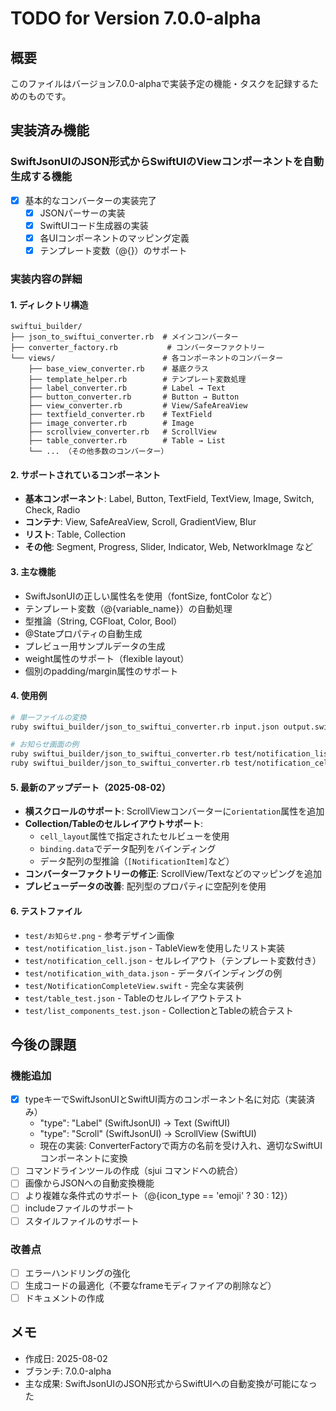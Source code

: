 # TODO for Version 7.0.0-alpha

## 概要
このファイルはバージョン7.0.0-alphaで実装予定の機能・タスクを記録するためのものです。

## 実装済み機能

### SwiftJsonUIのJSON形式からSwiftUIのViewコンポーネントを自動生成する機能
- [x] 基本的なコンバーターの実装完了
  - [x] JSONパーサーの実装
  - [x] SwiftUIコード生成器の実装
  - [x] 各UIコンポーネントのマッピング定義
  - [x] テンプレート変数（@{}）のサポート

### 実装内容の詳細

#### 1. ディレクトリ構造
```
swiftui_builder/
├── json_to_swiftui_converter.rb  # メインコンバーター
├── converter_factory.rb           # コンバーターファクトリー
└── views/                        # 各コンポーネントのコンバーター
    ├── base_view_converter.rb    # 基底クラス
    ├── template_helper.rb        # テンプレート変数処理
    ├── label_converter.rb        # Label → Text
    ├── button_converter.rb       # Button → Button
    ├── view_converter.rb         # View/SafeAreaView
    ├── textfield_converter.rb    # TextField
    ├── image_converter.rb        # Image
    ├── scrollview_converter.rb   # ScrollView
    ├── table_converter.rb        # Table → List
    └── ... （その他多数のコンバーター）
```

#### 2. サポートされているコンポーネント
- **基本コンポーネント**: Label, Button, TextField, TextView, Image, Switch, Check, Radio
- **コンテナ**: View, SafeAreaView, Scroll, GradientView, Blur
- **リスト**: Table, Collection
- **その他**: Segment, Progress, Slider, Indicator, Web, NetworkImage など

#### 3. 主な機能
- SwiftJsonUIの正しい属性名を使用（fontSize, fontColor など）
- テンプレート変数（@{variable_name}）の自動処理
- 型推論（String, CGFloat, Color, Bool）
- @Stateプロパティの自動生成
- プレビュー用サンプルデータの生成
- weight属性のサポート（flexible layout）
- 個別のpadding/margin属性のサポート

#### 4. 使用例
```bash
# 単一ファイルの変換
ruby swiftui_builder/json_to_swiftui_converter.rb input.json output.swift

# お知らせ画面の例
ruby swiftui_builder/json_to_swiftui_converter.rb test/notification_list.json
ruby swiftui_builder/json_to_swiftui_converter.rb test/notification_cell.json
```

#### 5. 最新のアップデート（2025-08-02）
- **横スクロールのサポート**: ScrollViewコンバーターに`orientation`属性を追加
- **Collection/Tableのセルレイアウトサポート**: 
  - `cell_layout`属性で指定されたセルビューを使用
  - `binding.data`でデータ配列をバインディング
  - データ配列の型推論（`[NotificationItem]`など）
- **コンバーターファクトリーの修正**: ScrollView/Textなどのマッピングを追加
- **プレビューデータの改善**: 配列型のプロパティに空配列を使用

#### 6. テストファイル
- `test/お知らせ.png` - 参考デザイン画像
- `test/notification_list.json` - TableViewを使用したリスト実装
- `test/notification_cell.json` - セルレイアウト（テンプレート変数付き）
- `test/notification_with_data.json` - データバインディングの例
- `test/NotificationCompleteView.swift` - 完全な実装例
- `test/table_test.json` - Tableのセルレイアウトテスト
- `test/list_components_test.json` - CollectionとTableの統合テスト

## 今後の課題

### 機能追加
- [x] typeキーでSwiftJsonUIとSwiftUI両方のコンポーネント名に対応（実装済み）
  - "type": "Label" (SwiftJsonUI) → Text (SwiftUI)
  - "type": "Scroll" (SwiftJsonUI) → ScrollView (SwiftUI)
  - 現在の実装: ConverterFactoryで両方の名前を受け入れ、適切なSwiftUIコンポーネントに変換
- [ ] コマンドラインツールの作成（sjui コマンドへの統合）
- [ ] 画像からJSONへの自動変換機能
- [ ] より複雑な条件式のサポート（@{icon_type == 'emoji' ? 30 : 12}）
- [ ] includeファイルのサポート
- [ ] スタイルファイルのサポート

### 改善点
- [ ] エラーハンドリングの強化
- [ ] 生成コードの最適化（不要なframeモディファイアの削除など）
- [ ] ドキュメントの作成

## メモ
- 作成日: 2025-08-02
- ブランチ: 7.0.0-alpha
- 主な成果: SwiftJsonUIのJSON形式からSwiftUIへの自動変換が可能になった